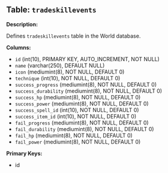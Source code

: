 ## Table: `tradeskillevents`

**Description:**

Defines `tradeskillevents` table in the World database.

**Columns:**
- `id` (int(10), PRIMARY KEY, AUTO_INCREMENT, NOT NULL)
- `name` (varchar(250), DEFAULT NULL)
- `icon` (mediumint(8), NOT NULL, DEFAULT 0)
- `technique` (int(10), NOT NULL, DEFAULT 0)
- `success_progress` (mediumint(8), NOT NULL, DEFAULT 0)
- `success_durability` (mediumint(8), NOT NULL, DEFAULT 0)
- `success_hp` (mediumint(8), NOT NULL, DEFAULT 0)
- `success_power` (mediumint(8), NOT NULL, DEFAULT 0)
- `success_spell_id` (int(10), NOT NULL, DEFAULT 0)
- `success_item_id` (int(10), NOT NULL, DEFAULT 0)
- `fail_progress` (mediumint(8), NOT NULL, DEFAULT 0)
- `fail_durability` (mediumint(8), NOT NULL, DEFAULT 0)
- `fail_hp` (mediumint(8), NOT NULL, DEFAULT 0)
- `fail_power` (mediumint(8), NOT NULL, DEFAULT 0)

**Primary Keys:**
- id